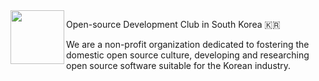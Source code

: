 <img align="left" width="86" height="86" src="https://github.com/openkorea/.github/assets/39869096/a25ba9c4-76b8-406a-babb-97a0745e44bb" >

Open-source Development Club in South Korea 🇰🇷

We are a non-profit organization dedicated to fostering the domestic open source culture, developing and researching open source software suitable for the Korean industry.
